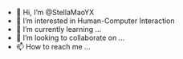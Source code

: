 - 👋 Hi, I’m @StellaMaoYX
- 👀 I’m interested in Human-Computer Interaction
- 🌱 I’m currently learning ...
- 💞️ I’m looking to collaborate on ...
- 📫 How to reach me ...

<!---
StellaMaoYX/StellaMaoYX is a ✨ special ✨ repository because its `README.md` (this file) appears on your GitHub profile.
You can click the Preview link to take a look at your changes.
--->
